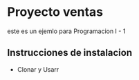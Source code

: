 # Proyecto ventas
este es un ejemlo para Programacion I - 1

## Instrucciones de instalacion 
* Clonar y Usarr